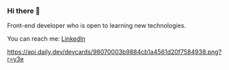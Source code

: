 ### Hi there 👋

Front-end developer who is open to learning new technologies.

You can reach me: [LinkedIn](https://www.linkedin.com/in/fatihalperenaslan/)

https://api.daily.dev/devcards/98070003b9884cb1a4561d20f7584938.png?r=y3e

<!--
**git-Alp/git-Alp** is a ✨ _special_ ✨ repository because its `README.md` (this file) appears on your GitHub profile.

Here are some ideas to get you started:

- 🔭 I’m currently working on ...
- 🌱 I’m currently learning ...
- 👯 I’m looking to collaborate on ...
- 🤔 I’m looking for help with ...
- 💬 Ask me about ...
- 📫 How to reach me: ...
- 😄 Pronouns: ...
- ⚡ Fun fact: ...
-->
